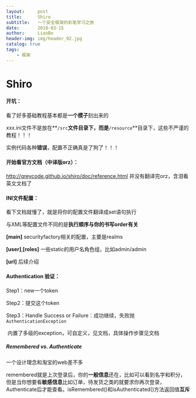 ```yaml
---
layout:     post
title:      Shiro
subtitle:   一个安全框架的彩笔学习之旅
date:       2018-03-15
author:     LiaoBo
header-img: img/header_02.jpg
catalog: true
tags:
    - 框架
---
```


# Shiro

#### 开坑：
看了好多基础教程基本都是**一个模子**刻出来的

xxx.ini文件不是放在**`/src`**文件目录下，而是**`/resource`**目录下，这些不严谨的教程！！！

实例代码各种**错误**，配置不正确真是了狗了！！！

#### 开始看官方文档（中译版orz）：
http://greycode.github.io/shiro/doc/reference.html
并没有翻译完orz，含泪看英文文档了

#### INI文件配置：

看下文档就懂了，就是将你的配置文件翻译成set语句执行

与XML等配置文件不同的是**执行顺序与你的书写order有关**

**[main]** securityfactory相关的配置，主要是realms

**[user]**,**[roles]** 一些static的用户名角色组，比如admin/admin

**[url]** 后续介绍

#### Authentication 验证：

Step1：new一个token

Step2：提交这个token

Step3：Handle Success or Failure：成功继续，失败抛`AuthenticationException`

​		内置了多级的exception，可自定义，见文档，具体操作步骤见文档

##### Remembered vs. Authenticate

一个设计理念和淘宝的web差不多

remembered就是上次登录后，你的**一般信息**还在，比如可以看到名字和积分，但是当你想要看**敏感信息**比如订单，待发货之类的就要求你再次登录，Authenticate后才能查看。isRemembered()和isAuthenticated()方法返回值**互斥**